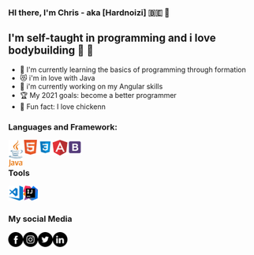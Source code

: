 ### HI there, I'm Chris - aka [Hardnoizi] 🇧🇪 💪

## I'm self-taught in programming and i love bodybuilding 💪 🍖
- 📖 I'm currently learning the basics of programming through formation 
- 😻 i'm in love with Java 
- 🧠 i'm currently working on my Angular skills 
- 🏆 My 2021 goals: become a better programmer
- 🐔 Fun fact: I love chickenn

### Languages and Framework:

<img align="left" alt="java" width="30px" src="https://raw.githubusercontent.com/Chrisdev10/image/main/java-icon.png" />
<img align="left" alt="html" width="30px" src="https://raw.githubusercontent.com/Chrisdev10/image/main/HTML5_badge.png" />
<img align="left" alt="css" width="30px" src="https://raw.githubusercontent.com/Chrisdev10/image/main/css31600.png" />
<img align="left" alt="angular" width="30px" src="https://raw.githubusercontent.com/Chrisdev10/image/main/angular-icon-1-logo-png-transparent.png" />
<img align="left" alt="bootstrap" width="30px" src="https://raw.githubusercontent.com/Chrisdev10/image/main/Bootstrap-Logo-PNG-715x715.png" />

<br />
<br />

### Tools

<img align="left" alt="vscode" width="30px" src="https://raw.githubusercontent.com/Chrisdev10/image/main/1200px-Visual_Studio_Code_1.18_icon.svg.png" />
<img align="left" alt="intellij" width="30px" src="https://raw.githubusercontent.com/Chrisdev10/image/main/202422_normal.png" />

<br />
<br />

### My social Media 
<a href="https://www.facebook.com/christophe.delbeke.1">
    <img align="left" alt="facebook" width="30px" src="https://raw.githubusercontent.com/Chrisdev10/image/main/facebook.png" />
</a>

<img align="left" alt="instagram" width="30px" src="https://raw.githubusercontent.com/Chrisdev10/image/main/instagram.png" href="https://www.instagram.com/chris_bodyfit/"  />
<img align="left" alt="twitter" width="30px" src="https://raw.githubusercontent.com/Chrisdev10/image/main/twitter.png" />
<img align="left" alt="linkedin" width="30px" src="https://raw.githubusercontent.com/Chrisdev10/image/main/linkedin.png" href="https://www.linkedin.com/in/christophe-delbeke-a70285215/" />